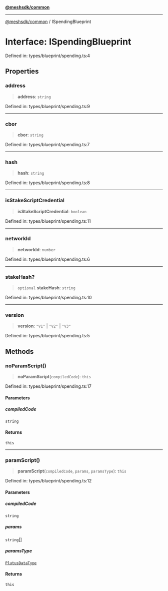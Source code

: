 [**@meshsdk/common**](../README.md)

***

[@meshsdk/common](../globals.md) / ISpendingBlueprint

# Interface: ISpendingBlueprint

Defined in: types/blueprint/spending.ts:4

## Properties

### address

> **address**: `string`

Defined in: types/blueprint/spending.ts:9

***

### cbor

> **cbor**: `string`

Defined in: types/blueprint/spending.ts:7

***

### hash

> **hash**: `string`

Defined in: types/blueprint/spending.ts:8

***

### isStakeScriptCredential

> **isStakeScriptCredential**: `boolean`

Defined in: types/blueprint/spending.ts:11

***

### networkId

> **networkId**: `number`

Defined in: types/blueprint/spending.ts:6

***

### stakeHash?

> `optional` **stakeHash**: `string`

Defined in: types/blueprint/spending.ts:10

***

### version

> **version**: `"V1"` \| `"V2"` \| `"V3"`

Defined in: types/blueprint/spending.ts:5

## Methods

### noParamScript()

> **noParamScript**(`compiledCode`): `this`

Defined in: types/blueprint/spending.ts:17

#### Parameters

##### compiledCode

`string`

#### Returns

`this`

***

### paramScript()

> **paramScript**(`compiledCode`, `params`, `paramsType`): `this`

Defined in: types/blueprint/spending.ts:12

#### Parameters

##### compiledCode

`string`

##### params

`string`[]

##### paramsType

[`PlutusDataType`](../type-aliases/PlutusDataType.md)

#### Returns

`this`
